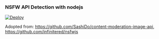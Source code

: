 ### NSFW API Detection with nodejs

[![Deploy](https://www.herokucdn.com/deploy/button.svg)](https://heroku.com/deploy?template=https://github.com/Volas171/NodeNsfwJSAPI)

Adopted from:
https://github.com/SashiDo/content-moderation-image-api, https://github.com/infinitered/nsfwjs
